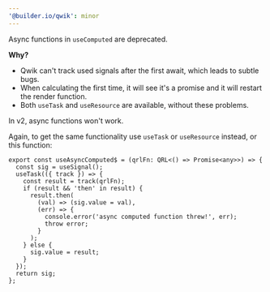 ```yaml
---
'@builder.io/qwik': minor
---
```


Async functions in `useComputed` are deprecated.

**Why?**

- Qwik can't track used signals after the first await, which leads to subtle bugs.
- When calculating the first time, it will see it's a promise and it will restart the render function.
- Both `useTask` and `useResource` are available, without these problems.

In v2, async functions won't work.

Again, to get the same functionality use `useTask` or `useResource` instead, or this function:

```tsx
export const useAsyncComputed$ = (qrlFn: QRL<() => Promise<any>>) => {
  const sig = useSignal();
  useTask(({ track }) => {
    const result = track(qrlFn);
    if (result && 'then' in result) {
      result.then(
        (val) => (sig.value = val),
        (err) => {
          console.error('async computed function threw!', err);
          throw error;
        }
      );
    } else {
      sig.value = result;
    }
  });
  return sig;
};
```
